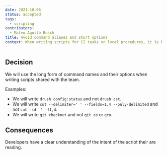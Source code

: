 ```yaml
---
date: 2021-10-06
status: accepted
tags:
  - scripting
contributors:
  - Mateu Aguiló Bosch
title: Avoid command aliases and short options
context: When writing scripts for CI tasks or local procedures, it is helpful to have the full command spelled out. Having the long options and avoiding command aliases will reduce chances of misinterpretation and mistakes. This will also reduce the need for checking the documentation while reading or reviewing a script.
---
```

## Decision

We will use the long form of command names and their options when writing
scripts shared with the team.

Examples:

  - We will write `drush config:status` and not `drush cst`.
  - We will write `cut --delimiter=' ' --fields=1,4 --only-delimited` and not
    `cut -sd' ' -f1,4`.
  - We will write `git checkout` and not `git co` or `gco`.

## Consequences

Developers have a clear understanding of the intent of the script their are
reading.
